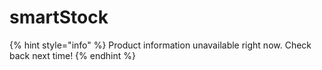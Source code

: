 # smartStock

{% hint style="info" %}
Product information unavailable right now. Check back next time!
{% endhint %}

